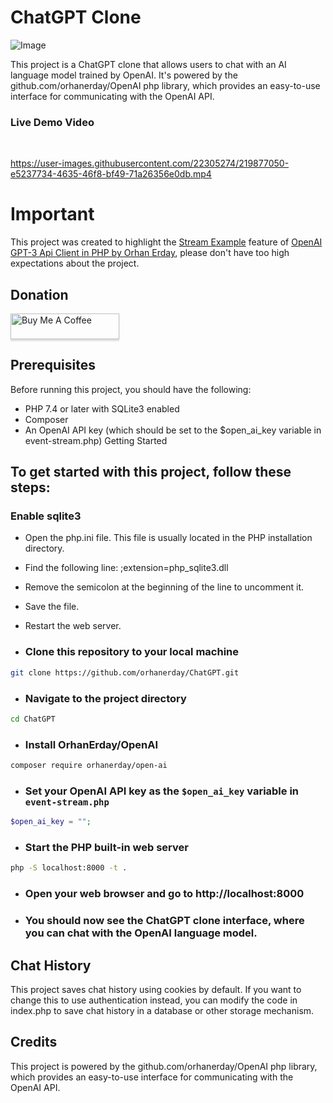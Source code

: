 # ChatGPT Clone
![Image](https://user-images.githubusercontent.com/22305274/219878523-6d8be435-35df-4cce-b2cd-52334f9e7f12.png)

This project is a ChatGPT clone that allows users to chat with an AI language model trained by OpenAI. It's powered by the github.com/orhanerday/OpenAI php library, which provides an easy-to-use interface for communicating with the OpenAI API.

### Live Demo Video
<br>

https://user-images.githubusercontent.com/22305274/219877050-e5237734-4635-46f8-bf49-71a26356e0db.mp4

# Important
This project was created to highlight the [Stream Example](https://github.com/orhanerday/open-ai#stream-example) feature of [OpenAI GPT-3 Api Client in PHP by Orhan Erday](https://github.com/orhanerday/open-ai), please don't have too high expectations about the project.

## Donation

<a href="https://www.buymeacoffee.com/orhane" target="_blank"><img src="https://www.buymeacoffee.com/assets/img/custom_images/orange_img.png" alt="Buy Me A Coffee" style="height: 41px !important;width: 174px !important;box-shadow: 0px 3px 2px 0px rgba(190, 190, 190, 0.5) !important;-webkit-box-shadow: 0px 3px 2px 0px rgba(190, 190, 190, 0.5) !important;" ></a>


## Prerequisites
Before running this project, you should have the following:

* PHP 7.4 or later with SQLite3 enabled
* Composer
* An OpenAI API key (which should be set to the $open_ai_key variable in event-stream.php)
Getting Started

## To get started with this project, follow these steps:
### Enable sqlite3

* Open the php.ini file. This file is usually located in the PHP installation directory.
* Find the following line: ;extension=php_sqlite3.dll
* Remove the semicolon at the beginning of the line to uncomment it.
* Save the file.
* Restart the web server.

* ### Clone this repository to your local machine
```sh
git clone https://github.com/orhanerday/ChatGPT.git
```
* ### Navigate to the project directory
```sh
cd ChatGPT
```
* ### Install OrhanErday/OpenAI
```sh
composer require orhanerday/open-ai
```

* ### Set your OpenAI API key as the `$open_ai_key` variable in `event-stream.php`
```php
$open_ai_key = ""; 
```

* ### Start the PHP built-in web server
```sh
php -S localhost:8000 -t .
```
* ### Open your web browser and go to http://localhost:8000

* ### You should now see the ChatGPT clone interface, where you can chat with the OpenAI language model.

## Chat History
This project saves chat history using cookies by default. If you want to change this to use authentication instead, you can modify the code in index.php to save chat history in a database or other storage mechanism.

## Credits
This project is powered by the github.com/orhanerday/OpenAI php library, which provides an easy-to-use interface for communicating with the OpenAI API.
